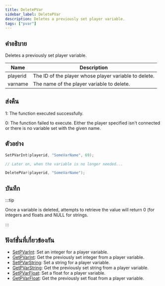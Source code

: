 ```yaml
---
title: DeletePVar
sidebar_label: DeletePVar
description: Deletes a previously set player variable.
tags: ["pvar"]
---
```


## คำอธิบาย

Deletes a previously set player variable.

| Name     | Description                                           |
| -------- | ----------------------------------------------------- |
| playerid | The ID of the player whose player variable to delete. |
| varname  | The name of the player variable to delete.            |

## ส่งคืน

1: The function executed successfully.

0: The function failed to execute. Either the player specified isn't connected or there is no variable set with the given name.

## ตัวอย่าง

```c
SetPVarInt(playerid, "SomeVarName", 69);

// Later on, when the variable is no longer needed...

DeletePVar(playerid, "SomeVarName");
```

## บันทึก

:::tip

Once a variable is deleted, attempts to retrieve the value will return 0 (for integers and floats and NULL for strings.

:::

## ฟังก์ชั่นที่เกี่ยวข้องกัน

- [SetPVarInt](../../scripting/functions/SetPVarInt.md): Set an integer for a player variable.
- [GetPVarInt](../../scripting/functions/GetPVarInt.md): Get the previously set integer from a player variable.
- [SetPVarString](../../scripting/functions/SetPVarString.md): Set a string for a player variable.
- [GetPVarString](../../scripting/functions/GetPVarString.md): Get the previously set string from a player variable.
- [SetPVarFloat](../../scripting/functions/SetPVarFloat.md): Set a float for a player variable.
- [GetPVarFloat](../../scripting/functions/GetPVarFloat.md): Get the previously set float from a player variable.

